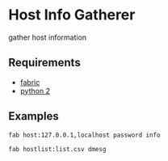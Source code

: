 # Host Info Gatherer

gather host information

## Requirements

  * [fabric](http://fabfile.org)
  * [python 2](http://python.org/)

## Examples
    fab host:127.0.0.1,localhost password info

    fab hostlist:list.csv dmesg
